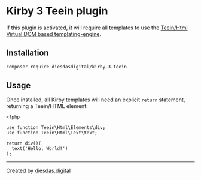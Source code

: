 # Kirby 3 Teein plugin

If this plugin is activated, it will require all templates to use the [Teein/Html Virtual DOM based templating-engine](https://github.com/Teein/Html).


## Installation

```bash
composer require diesdasdigital/kirby-3-teein
```

## Usage

Once installed, all Kirby templates will need an explicit `return` statement, returning a Teein/HTML element:

```
<?php

use function Teein\Html\Elements\div;
use function Teein\Html\Text\text;

return div()(
  text('Hello, World!')
);
```

---

Created by [diesdas.digital](https://diesdas.digital)
